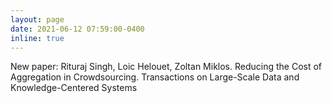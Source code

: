 ```yaml
---
layout: page
date: 2021-06-12 07:59:00-0400
inline: true
---
```



New paper: Rituraj Singh, Loic Helouet, Zoltan Miklos. Reducing the Cost of Aggregation in Crowdsourcing. Transactions on Large-Scale Data and Knowledge-Centered Systems
